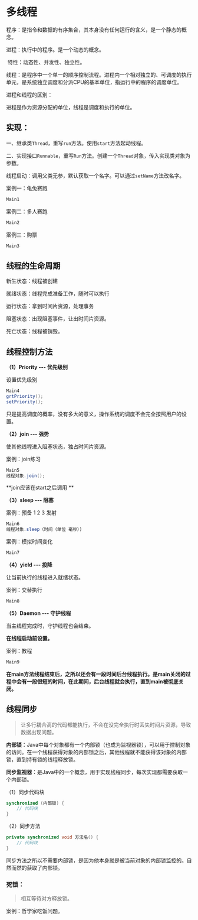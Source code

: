# 多线程

程序：是指令和数据的有序集合，其本身没有任何运行的含义，是一个静态的概念。  

进程：执行中的程序。是一个动态的概念。

​	特性：动态性、并发性、独立性。

线程：是程序中一个单一的顺序控制流程。进程内一个相对独立的、可调度的执行单元，是系统独立调度和分派CPU的基本单位，指运行中的程序的调度单位。

进程和线程的区别：

进程是作为资源分配的单位，线程是调度和执行的单位。



## 实现：

一、继承类`Thread`，重写`run`方法。使用`start`方法起动线程。



二、实现接口`Runnable`，重写`Run`方法。创建一个`Thread`对象，传入实现类对象为参数。



线程启动：调用父类无参，默认获取一个名字。可以通过`setName`方法改名字。



案例一：龟兔赛跑

```java
Main1
```



案例二：多人赛跑

```java
Main2
```



案例三：购票

```java
Main3
```





## 线程的生命周期

新生状态：线程被创建

就绪状态：线程完成准备工作，随时可以执行

运行状态：拿到时间片资源，处理事务

阻塞状态：出现阻塞事件，让出时间片资源。

死亡状态：线程被销毁。



## 线程控制方法

**（1）Priority --- 优先级别**

设置优先级别

```java
Main4
grtPriority();
setPriority();
```

只是提高调度的概率，没有多大的意义，操作系统的调度不会完全按照用户的设置。



**（2）join --- 强势**

使其他线程进入阻塞状态，独占时间片资源。

案例：join练习

```java
Main5
线程对象.join();
```

**join应该在start之后调用 **



**（3）sleep --- 阻塞**

案例：预备 1 2 3 发射

```java
Main6
线程对象.sleep（时间（单位 毫秒）)
```

案例：模拟时间变化

```java
Main7
```



**（4）yield --- 投降**

让当前执行的线程进入就绪状态。

案例：交替执行

```java
Main8
```



**（5）Daemon --- 守护线程**

当主线程完成时，守护线程也会结束。

**在线程启动前设置。**

案例：教程

```java
Main9
```

**在main方法线程结束后，之所以还会有一段时间后台线程执行。是main关闭的过程中会有一段很短的时间，在此期间，后台线程就会执行，直到main被彻底关闭。**





## 线程同步

> 让多行耦合高的代码都能执行，不会在没完全执行时丢失时间片资源，导致数据出现问题。



**内部锁**：Java中每个对象都有一个内部锁（也成为监视器锁），可以用于控制对象的访问。在一个线程获得对象的内部锁之后，其他线程就不能获得该对象的内部锁，直到持有锁的线程释放锁。 

**同步监视器**：是Java中的一个概念，用于实现线程同步，每次实现都需要获取一个内部锁。



（1）同步代码块

```java
synchronized (内部锁) {
    // 代码块
}
```

（2）同步方法

```java
private synchronized void 方法名() {
    // 代码块
}
```

同步方法之所以不需要内部锁，是因为他本身就是被当前对象的内部锁监控的。自然而然的获取了内部锁。



### 死锁：

> 相互等待对方释放锁。



案例：哲学家吃饭问题。































